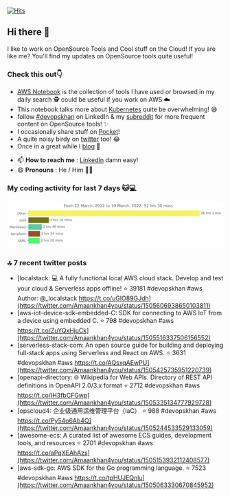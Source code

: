 [![Hits](https://hits.seeyoufarm.com/api/count/incr/badge.svg?url=https%3A%2F%2Fgithub.com%2Fakhan4u%2Fhit-counter&count_bg=%2379C83D&title_bg=%23555555&icon=&icon_color=%23E7E7E7&title=visits&edge_flat=false)](https://hits.seeyoufarm.com)

## Hi there 👋

I like to work on OpenSource Tools and Cool stuff on the Cloud! If you are like me? You'll find my updates on OpenSource tools quite useful!

### Check this out👇

* [AWS Notebook](https://histre.com/public/notebooks/dnllyanu/aws/) is the collection of tools I have used or browsed in my daily search 🕵️ could be useful if you work on AWS ☁️
* This notebook talks more about [Kubernetes](https://histre.com/public/notebooks/6uxdvo3y/kubernetes/) quite be overwhelming! 😅
* follow [#devopskhan](https://www.linkedin.com/feed/hashtag/devopskhan/) on LinkedIn & my [subreddit](https://www.reddit.com/r/devopskhan/) for more frequent content on OpenSource tools! ✨
* I occasionally share stuff on [Pocket](https://getpocket.com/@ej6g8d1dp2829A16a9Tf5d4T6bAMp3d8791rejDe86yem3bm4e14ex4fT4dluk29)!
* A quite noisy birdy on [twitter](https://twitter.com/Amaankhan4you) too! 😂
* Once in a great while I [blog](https://linuxparrot.com/) 😬


- 📫 **How to reach me** : [LinkedIn](https://www.linkedin.com/in/amaan-khan-linux-ninja) damn easy!
- 😄 **Pronouns** : He / Him 🤷‍♂️

### My coding activity for last 7 days 🐱💻

<img src="https://github.com/akhan4u/akhan4u/blob/main/images/stat.svg" alt="Amaan's Wakatime Activity!"/>

### 🔝 7 recent twitter posts
<!-- DEVDOJO:START -->
- [localstack: 💻  A fully functional local AWS cloud stack. Develop and test your cloud &amp; Serverless apps offline!
⭐️ 39181
#devopskhan #aws
Author: @_localstack
https://t.co/uGlO89GJdh](https://twitter.com/Amaankhan4you/status/1505606938650103811)
- [aws-iot-device-sdk-embedded-C: SDK for connecting to AWS IoT from a device using embedded C.
⭐️ 798
#devopskhan #aws
https://t.co/ZuYQxHjuCk](https://twitter.com/Amaankhan4you/status/1505516337506156552)
- [serverless-stack-com: An open source guide for building and deploying full-stack apps using Serverless and React on AWS.
⭐️ 3631
#devopskhan #aws
https://t.co/AQsxqAEwPU](https://twitter.com/Amaankhan4you/status/1505425735951220739)
- [openapi-directory: 🌐 Wikipedia for Web APIs. Directory of REST API definitions in OpenAPI 2.0/3.x format
⭐️ 2712
#devopskhan #aws
https://t.co/IH3fbCFGwp](https://twitter.com/Amaankhan4you/status/1505335134777929728)
- [opscloud4: 企业级通用运维管理平台（IaC）
⭐️ 988
#devopskhan #aws
https://t.co/Py54o6Ab4Q](https://twitter.com/Amaankhan4you/status/1505244533529133059)
- [awesome-ecs: A curated list of awesome ECS guides, development tools, and resources
⭐️ 2701
#devopskhan #aws
https://t.co/aPqXEAhAzs](https://twitter.com/Amaankhan4you/status/1505153932112408577)
- [aws-sdk-go: AWS SDK for the Go programming language.
⭐️ 7523
#devopskhan #aws
https://t.co/tpHUJEQnlu](https://twitter.com/Amaankhan4you/status/1505063330670845952)
<!-- DEVDOJO:END -->

<!-- ![Amaan's GitHub stats](https://github-readme-stats.vercel.app/api?username=akhan4u&count_private=true&show_icons=true&hide=contribs) -->
